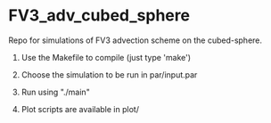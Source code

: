 # FV3_adv_cubed_sphere
Repo for simulations of FV3 advection scheme on the cubed-sphere.

1) Use the Makefile to compile (just type 'make')

2) Choose the simulation to be run in par/input.par

3) Run using "./main"

4) Plot scripts are available in plot/



